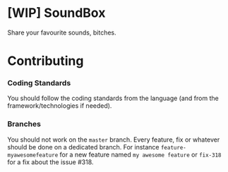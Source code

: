 # [WIP] SoundBox

Share your favourite sounds, bitches.

# Contributing

### Coding Standards

You should follow the coding standards from the language (and from the framework/technologies if needed).

### Branches

You should not work on the `master` branch. Every feature, fix or whatever should be done on a dedicated branch. For instance `feature-myawesomefeature` for a new feature named `my awesome feature` or `fix-318` for a fix about the issue #318.